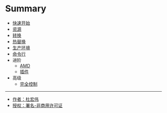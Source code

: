 # Summary

* [快速开始](start.md)
* [资源](asset.md)
* [转换](transforms.md)
* [热替换](hmr.md)
* [生产环境](production.md)
* [命令行](cli.md)
* 进阶
    * [AMD](amd.md)
	* [插件](plugin.md)
* 高级
	* [完全控制](master.md)
----------
* [作者：杜宏伟](https://www.gitbook.com/@duhongwei)
* [授权：署名-非商用许可证](https://creativecommons.org/licenses/by-nc/4.0/)